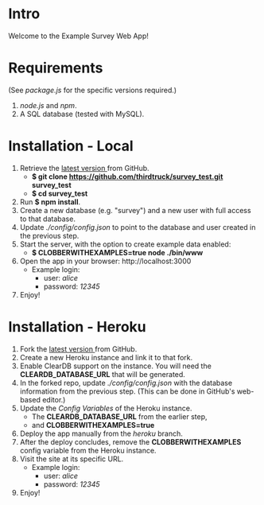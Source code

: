# Intro

Welcome to the Example Survey Web App!

# Requirements

(See _package.js_ for the specific versions required.)

1. _node.js_ and _npm_.
2. A SQL database (tested with MySQL).

# Installation - Local

1. Retrieve the [latest version ](https://github.com/thirdtruck/survey_test) from GitHub.
    - **$ git clone https://github.com/thirdtruck/survey_test.git survey\_test**
    - **$ cd survey\_test**
2. Run **$ npm install**.
3. Create a new database (e.g. "survey") and a new user with full access to that database.
4. Update _./config/config.json_ to point to the database and user created in the previous step.
5. Start the server, with the option to create example data enabled:
    - **$ CLOBBERWITHEXAMPLES=true node ./bin/www**
6. Open the app in your browser: http://localhost:3000
    - Example login:
        - user: _alice_
        - password: _12345_
7. Enjoy!

# Installation - Heroku

1. Fork the [latest version ](https://github.com/thirdtruck/survey_test) from GitHub.
2. Create a new Heroku instance and link it to that fork.
3. Enable ClearDB support on the instance. You will need the **CLEARDB\_DATABASE\_URL** that will be generated.
4. In the forked repo, update _./config/config.json_ with the database information from the previous step. (This can be done in GitHub's web-based editor.)
5. Update the _Config Variables_ of the Heroku instance.
    - The **CLEARDB_DATABASE_URL** from the earlier step,
    - and **CLOBBERWITHEXAMPLES=true**
6. Deploy the app manually from the _heroku_ branch.
7. After the deploy concludes, remove the **CLOBBERWITHEXAMPLES** config variable from the Heroku instance.
8. Visit the site at its specific URL.
    - Example login:
        - user: _alice_
        - password: _12345_
9. Enjoy!
